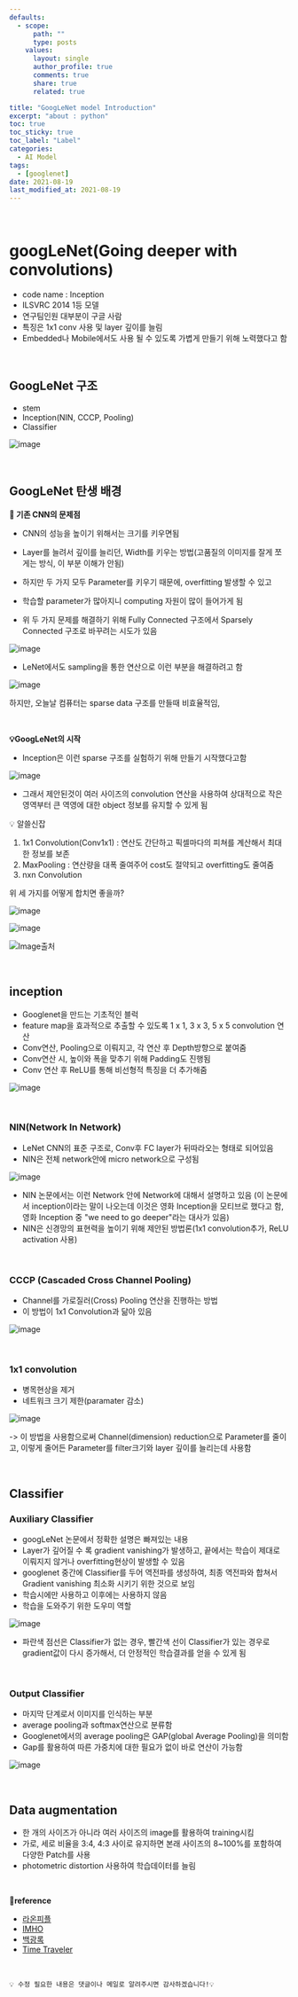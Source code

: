 ```yaml
---
defaults:
  - scope:
      path: ""
      type: posts
    values:
      layout: single
      author_profile: true
      comments: true
      share: true
      related: true

title: "GoogLeNet model Introduction"
excerpt: "about : python"
toc: true
toc_sticky: true
toc_label: "Label"
categories:
  - AI Model
tags:
  - [googlenet]
date: 2021-08-19
last_modified_at: 2021-08-19
---
```


<br>

# googLeNet(Going deeper with convolutions)

- code name : Inception
- ILSVRC 2014 1등 모델
- 연구팀인원 대부분이 구글 사람
- 특징은 1x1 conv 사용 및 layer 깊이를 늘림
- Embedded나 Mobile에서도 사용 될 수 있도록 가볍게 만들기 위해 노력했다고 함


<br>

## GoogLeNet 구조

- stem
- Inception(NIN, CCCP, Pooling)
- Classifier

![image](https://user-images.githubusercontent.com/77658029/130167521-4e5288e0-edc0-4190-8f9a-540cbeec5c33.png)


<br>

## GoogLeNet 탄생 배경

**🚨 기존 CNN의 문제점**

- CNN의 성능을 높이기 위해서는 크기를 키우면됨
- Layer를 늘려서 깊이를 늘리던, Width를 키우는 방법(고품질의 이미지를 잘게 쪼게는 방식, 이 부분 이해가 안됨)
- 하지만 두 가지 모두 Parameter를 키우기 때문에, overfitting 발생할 수 있고
- 학습할 parameter가 많아지니 computing 자원이 많이 들어가게 됨

- 위 두 가지 문제를 해결하기 위해 Fully Connected 구조에서 Sparsely Connected 구조로 바꾸려는 시도가 있음

![image](https://user-images.githubusercontent.com/77658029/130173370-ece0a692-45d7-48e0-8382-301e58494b4b.png)

- LeNet에서도 sampling을 통한 연산으로 이런 부분을 해결하려고 함

![image](https://user-images.githubusercontent.com/77658029/130173435-f4d55202-5123-4a5f-bfc7-f6f19e771b4e.png)

하지만, 오늘날 컴퓨터는 sparse data 구조를 만들때 비효율적임, 

<br>

**💡GoogLeNet의 시작**

- Inception은 이런 sparse 구조를 실험하기 위해 만들기 시작했다고함

![image](https://user-images.githubusercontent.com/77658029/130173746-a12c6ecf-1b41-4c0a-b72f-fede17cb83d8.png)

- 그래서 제안된것이 여러 사이즈의 convolution 연산을 사용하여 상대적으로 작은 영역부터 큰 역영에 대한 object 정보를 유지할 수 있게 됨


💡 알쓸신잡

1. 1x1 Convolution(Conv1x1) : 연산도 간단하고 픽셀마다의 피쳐를 계산해서 최대한 정보를 보존
2. MaxPooling : 연산량을 대폭 줄여주어 cost도 절약되고 overfitting도 줄여줌 
3. nxn Convolution

위 세 가지를 어떻게 합치면 좋을까?

![image](https://user-images.githubusercontent.com/77658029/130168355-6c0523b8-6a70-491a-85c9-a7f4d6f36c58.png)

![image](https://user-images.githubusercontent.com/77658029/130168450-7f9f4b94-a259-4802-9af5-7af6aae248f6.png)

![Image출처](https://memegenerator.net/instance/81736096/leo-deeper-we-need-to-go-deeper-deeperer)


<br>

## inception

- Googlenet을 만드는 기초적인 블럭
- feature map을 효과적으로 추출할 수 있도록 1 x 1, 3 x 3, 5 x 5 convolution 연산
- Conv연산, Pooling으로 이뤄지고, 각 연산 후 Depth방향으로 붙여줌
- Conv연산 시, 높이와 폭을 맞추기 위해 Padding도 진행됨
- Conv 연산 후 ReLU를 통해 비선형적 특징을 더 추가해줌

![image](https://user-images.githubusercontent.com/77658029/130168071-08076b41-c4fe-4ae1-a89d-db657448fa47.png)

<br>

### NIN(Network In Network)

- LeNet CNN의 표준 구조로, Conv후 FC layer가 뒤따라오는 형태로 되어있음
- NIN은 전체 network안에 micro network으로 구성됨

![image](https://user-images.githubusercontent.com/77658029/130164528-b76c6ea5-09ca-437d-96e7-e82c43ae0400.png)

- NIN 논문에서는 이런 Network 안에 Network에 대해서 설명하고 있음
(이 논문에서 inception이라는 말이 나오는데 이것은 영화 Inception을 모티브로 했다고 함, 
영화 Inception 중 "we need to go deeper"라는 대사가 있음)
- NIN은 신경망의 표현력을 높이기 위해 제안된 방법론(1x1 convolution추가, ReLU activation 사용)

<br>

### CCCP (Cascaded Cross Channel Pooling)

- Channel를 가로질러(Cross) Pooling 연산을 진행하는 방법
- 이 방법이 1x1 Convolution과 닮아 있음

![image](https://user-images.githubusercontent.com/77658029/130166024-ad359fb7-5c6b-445d-bbd1-a987aba340be.png)

<br>


### 1x1 convolution 

- 병목현상을 제거
- 네트워크 크기 제한(paramater 감소)

![image](https://user-images.githubusercontent.com/77658029/130165079-af290cef-41ef-40e1-ac27-a25704c65cba.png)

-> 이 방법을 사용함으로써 Channel(dimension) reduction으로 Parameter를 줄이고, 이렇게 줄어든 Parameter를 filter크기와 layer 깊이를 늘리는데 사용함


<br>

## Classifier

### Auxiliary Classifier

- googLeNet 논문에서 정확한 설명은 빠져있는 내용
- Layer가 깊어질 수 록 gradient vanishing가 발생하고, 끝에서는 학습이 제대로 이뤄지지 않거나 overfitting현상이 발생할 수 있음
- googlenet 중간에 Classifier를 두어 역전파를 생성하여, 최종 역전파와 합쳐서 Gradient vanishing 최소화 시키기 위한 것으로 보임
- 학습시에만 사용하고 이후에는 사용하지 않음
- 학습을 도와주기 위한 도우미 역할

![image](https://user-images.githubusercontent.com/77658029/130165624-86ff2c33-c129-4d97-8dae-fd99c0d64eb5.png)

- 파란색 점선은 Classifier가 없는 경우, 빨간색 선이 Classifier가 있는 경우로 gradient값이 다시 증가해서, 더 안정적인 학습결과를 얻을 수 있게 됨

<br>

### Output Classifier

- 마지막 단계로서 이미지를 인식하는 부분
- average pooling과 softmax연산으로 분류함
- Googlenet에서의 average pooling은 GAP(global Average Pooling)을 의미함
- Gap를 활용하여 따른 가중치에 대한 필요가 없이 바로 연산이 가능함

![image](https://user-images.githubusercontent.com/77658029/130174259-f1390cbe-da8d-4a23-8c59-1eab74014ac2.png)


<br>

## Data augmentation

- 한 개의 사이즈가 아니라 여러 사이즈의 image를 활용하여 training시킴
- 가로, 세로 비율을 3:4, 4:3 사이로 유지하면 본래 사이즈의 8~100%를 포함하여 다양한 Patch를 사용
- photometric distortion 사용하여 학습데이터를 늘림

<br>

**📌reference**

- [라온피플](https://m.blog.naver.com/laonple/220710707354)
- [IMHO](https://hskang9.github.io/various_cnn/2017/11/24/inception/)
- [백광록](https://phil-baek.tistory.com/entry/3-GoogLeNet-Going-deeper-with-convolutions-%EB%85%BC%EB%AC%B8-%EB%A6%AC%EB%B7%B0#recentComments)
- [Time Traveler](https://89douner.tistory.com/62?category=873854)

<br>

```
💡 수정 필요한 내용은 댓글이나 메일로 알려주시면 감사하겠습니다!💡 
```
